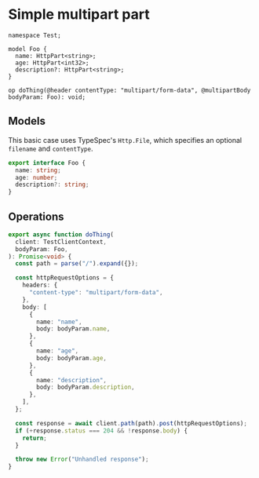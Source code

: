 # Simple multipart part

```tsp
namespace Test;

model Foo {
  name: HttpPart<string>;
  age: HttpPart<int32>;
  description?: HttpPart<string>;
}

op doThing(@header contentType: "multipart/form-data", @multipartBody bodyParam: Foo): void;
```

## Models

This basic case uses TypeSpec's `Http.File`, which specifies an optional `filename` and `contentType`.

```ts src/models/models.ts interface Foo
export interface Foo {
  name: string;
  age: number;
  description?: string;
}
```

## Operations

```ts src/api/testClientOperations.ts function doThing
export async function doThing(
  client: TestClientContext,
  bodyParam: Foo,
): Promise<void> {
  const path = parse("/").expand({});

  const httpRequestOptions = {
    headers: {
      "content-type": "multipart/form-data",
    },
    body: [
      {
        name: "name",
        body: bodyParam.name,
      },
      {
        name: "age",
        body: bodyParam.age,
      },
      {
        name: "description",
        body: bodyParam.description,
      },
    ],
  };

  const response = await client.path(path).post(httpRequestOptions);
  if (+response.status === 204 && !response.body) {
    return;
  }

  throw new Error("Unhandled response");
}
```
